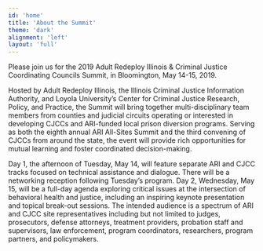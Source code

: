 ```yaml
---
id: 'home'
title: 'About the Summit'
theme: 'dark'
alignment: 'left'
layout: 'full'
---
```


Please join us for the 2019 Adult Redeploy Illinois & Criminal Justice Coordinating Councils Summit, in Bloomington, May 14-15, 2019.

Hosted by Adult Redeploy Illinois, the Illinois Criminal Justice Information Authority, and Loyola University’s Center for Criminal Justice Research, Policy, and Practice, the Summit will bring together multi-disciplinary team members from counties and judicial circuits operating or interested in developing CJCCs and ARI-funded local prison diversion programs. Serving as both the eighth annual ARI All-Sites Summit and the third convening of CJCCs from around the state, the event will provide rich opportunities for mutual learning and foster coordinated decision-making.

Day 1, the afternoon of Tuesday, May 14, will feature separate ARI and CJCC tracks focused on technical assistance and dialogue. There will be a networking reception following Tuesday’s program. Day 2, Wednesday, May 15, will be a full-day agenda exploring critical issues at the intersection of behavioral health and justice, including an inspiring keynote presentation and topical break-out sessions. The intended audience is a spectrum of ARI and CJCC site representatives including but not limited to judges, prosecutors, defense attorneys, treatment providers, probation staff and supervisors, law enforcement, program coordinators, researchers, program partners, and policymakers.
